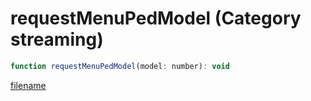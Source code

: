 # requestMenuPedModel (Category streaming)

```js
function requestMenuPedModel(model: number): void
```

[filename](requestMenuPedModel_m.md ':include')